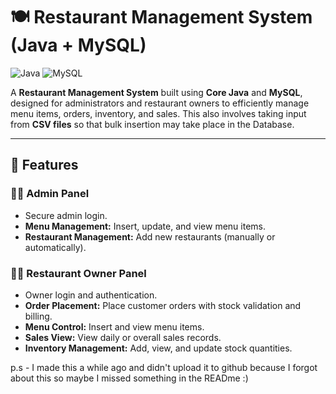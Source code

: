 # 🍽️ Restaurant Management System (Java + MySQL)

![Java](https://img.shields.io/badge/Language-Java-orange?logo=openjdk)
![MySQL](https://img.shields.io/badge/Database-MySQL-blue?logo=mysql)

A **Restaurant Management System** built using **Core Java** and **MySQL**, designed for administrators and restaurant owners to efficiently manage menu items, orders, inventory, and sales. This also involves taking input from **CSV files** so that bulk insertion may take place in the Database.

---

## 🚀 Features

### 👨‍💼 Admin Panel
- Secure admin login.
- **Menu Management:** Insert, update, and view menu items.
- **Restaurant Management:** Add new restaurants (manually or automatically).

### 👨‍🍳 Restaurant Owner Panel
- Owner login and authentication.
- **Order Placement:** Place customer orders with stock validation and billing.
- **Menu Control:** Insert and view menu items.
- **Sales View:** View daily or overall sales records.
- **Inventory Management:** Add, view, and update stock quantities.

p.s - I made this a while ago and didn't upload it to github because I forgot about this so maybe I missed something in the READme :)
